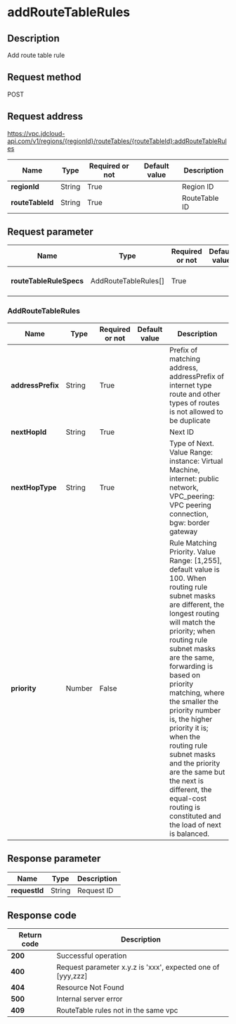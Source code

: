 # addRouteTableRules


## Description
Add route table rule

## Request method
POST

## Request address
https://vpc.jdcloud-api.com/v1/regions/{regionId}/routeTables/{routeTableId}:addRouteTableRules

|Name|Type|Required or not|Default value|Description|
|---|---|---|---|---|
|**regionId**|String|True| |Region ID|
|**routeTableId**|String|True| |RouteTable ID|

## Request parameter
|Name|Type|Required or not|Default value|Description|
|---|---|---|---|---|
|**routeTableRuleSpecs**|AddRouteTableRules[]|True| |Security Group Rule Information|

### AddRouteTableRules
|Name|Type|Required or not|Default value|Description|
|---|---|---|---|---|
|**addressPrefix**|String|True| |Prefix of matching address, addressPrefix of internet type route and other types of routes is not allowed to be duplicate|
|**nextHopId**|String|True| |Next ID|
|**nextHopType**|String|True| |Type of Next. Value Range: instance: Virtual Machine, internet: public network, VPC_peering: VPC peering connection, bgw: border gateway|
|**priority**|Number|False| |Rule Matching Priority. Value Range: [1,255], default value is 100. When routing rule subnet masks are different, the longest routing will match the priority; when routing rule subnet masks are the same, forwarding is based on priority matching, where the smaller the priority number is, the higher priority it is; when the routing rule subnet masks and the priority are the same but the next is different, the equal-cost routing is constituted and the load of next is balanced.|

## Response parameter
|Name|Type|Description|
|---|---|---|
|**requestId**|String|Request ID|



## Response code
|Return code|Description|
|---|---|
|**200**|Successful operation|
|**400**|Request parameter x.y.z is 'xxx', expected one of [yyy,zzz]|
|**404**|Resource Not Found|
|**500**|Internal server error|
|**409**|RouteTable rules not in the same vpc|
